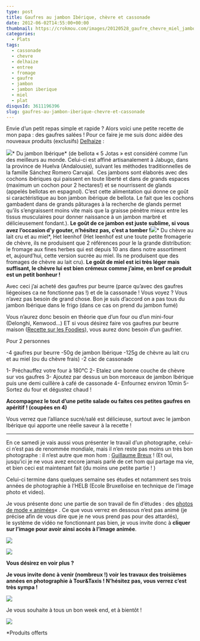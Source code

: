 ```yaml
---
type: post
title: Gaufres au jambon Ibérique, chèvre et cassonade
date: 2012-06-02T14:55:00+00:00
thumbnail: https://crokmou.com/images/20120528_gaufre_chevre_miel_jambon_hyberique_cassonade_0011.jpg
categories:
  - Plats
tags:
  - cassonade
  - chevre
  - delhaize
  - entree
  - fromage
  - gaufre
  - jambon
  - jambon iberique
  - miel
  - plat
disqusId: 3611196396
slug: gaufres-au-jambon-iberique-chevre-et-cassonade
---
```


Envie d’un petit repas simple et rapide ? Alors voici une petite recette de mon papa : des gaufres salées ! Pour ce faire je me suis donc aidée des nouveaux produits (exclusifs) [Delhaize](http://fr.delhaize.be/fr-BE) :

[![](http://1.bp.blogspot.com/-jsga2Hfaj14/T8oJQHWxwpI/AAAAAAAACds/x2IBBQwxbrI/s1600/image002.jpg)](http://1.bp.blogspot.com/-jsga2Hfaj14/T8oJQHWxwpI/AAAAAAAACds/x2IBBQwxbrI/s1600/image002.jpg)*   Du jambon Ibérique* (de bellota « 5 Jotas » est considéré comme l’un des meilleurs au monde. Celui-ci est affiné artisanalement à Jabugo, dans la province de Huelva (Andalousie), suivant les méthodes traditionnelles de la famille Sánchez Romero Carvajal.  Ces jambons sont élaborés avec des cochons ibériques qui paissent en toute liberté et dans de grands espaces (maximum un cochon pour 2 hectares!) et se nourrissent de glands (appelés bellotas en espagnol). C’est cette alimentation qui donne ce goût si caractéristique au bon jambon ibérique de bellota. Le fait que les cochons gambadent dans de grands pâturages à la recherche de glands permet qu’ils s’engraissent moins vite mais que la graisse pénètre mieux entre les tissus musculaires pour donner naissance à un jambon marbré et délicieusement fondant.). **Le goût de ce jambon est juste sublime, si vous avez l’occasion d’y gouter, n’hésitez pas, c’est a tomber !**[![](http://3.bp.blogspot.com/-sr5IbCoaEEE/T8oJQpWJz0I/AAAAAAAACdw/4v4DGKwvt_Y/s1600/image004.jpg)](http://3.bp.blogspot.com/-sr5IbCoaEEE/T8oJQpWJz0I/AAAAAAAACdw/4v4DGKwvt_Y/s1600/image004.jpg)*   Du chèvre au lait cru et au miel*, Het leenhof (Het leenhof est une toute petite fromagerie de chèvre, ils ne produisent que 2 références pour le la grande distribution: le fromage aux fines herbes qui est depuis 10 ans dans notre assortiment et, aujourd’hui, cette version sucrée au miel. Ils ne produisent que des fromages de chèvre au lait cru). **Le goût de miel est ici très léger mais suffisant, le chèvre lui est bien crémeux comme j’aime, en bref ce produit est un petit bonheur !**

Avec ceci j’ai acheté des gaufres pur beurre (parce qu’avec des gaufres liégeoises ca ne fonctionne pas !) et de la cassonade ! Vous voyez ? Vous n’avez pas besoin de grand chose. Bon je suis d’accord on a pas tous du jambon Ibérique dans le frigo (dans ce cas on prend du jambon fumé)

Vous n’aurez donc besoin en théorie que d’un four ou d’un mini-four (Delonghi, Kenwood…) ET si vous désirez faire vos gaufres pur beurre maison ([Recette sur les Foodies](http://www.lesfoodies.com/melayers/recette/gaufres-au-beurre)), vous aurez donc besoin d’un gaufrier.

<div>Pour 2 personnes

-4 gaufres pur beurre
-50g de jambon Ibérique
-125g de chèvre au lait cru et au miel (ou du chèvre frais)
-2 càc de cassonade

1- Préchauffez votre four à 180°C
2- Etalez une bonne couche de chèvre sur vos gaufres
3- Ajoutez par dessus un bon morceaux de jambon Ibérique puis une demi cuillère à café de cassonade
4- Enfournez environ 10min
5- Sortez du four et dégustez chaud !

</div>

**Accompagnez le tout d’une petite salade ou faites ces petites gaufres en apéritif ! (coupées en 4)**

Vous verrez que l’alliance sucré/salé est délicieuse, surtout avec le jambon Ibérique qui apporte une réelle saveur à la recette !

__________

En ce samedi je vais aussi vous présenter le travail d’un photographe, celui-ci n’est pas de renommée mondiale, mais il n’en reste pas moins un très bon photographe : il n’est autre que mon hom : [Guillaume Breux](http://guillaumebreux.com/) ! (Et oui, jusqu’ici je ne vous avez encore jamais parlé de cet hom qui partage ma vie, et bien ceci est maintenant fait (du moins une petite partie ! )

Celui-ci termine dans quelques semaine ses études et notamment ses trois années de photographie à l’HELB (Ecole Bruxelloise en technique de l’image photo et video).

Je vous présente donc une partie de son travail de fin d’études : des [photos de mode « animées](http://guillaumebreux.com/premices.html)« . Ce que vous verrez en dessous n’est pas animé (je précise afin de vous dire que je ne vous prend pas pour des attardés), le système de vidéo ne fonctionnant pas bien, je vous invite donc à **cliquer sur l’image pour avoir ainsi accès à l’image animée**.

[![](http://4.bp.blogspot.com/-24CeylYObWk/T8oSygKMspI/AAAAAAAACec/eGld0cs1XuI/s640/385759_232796666825072_231874570250615_354754_177360104_n.jpg)](http://guillaumebreux.com/template/imagesanimees/serie_1_1_def.mp4)

[![](http://1.bp.blogspot.com/-roxsT1bfwVA/T8oSzl7mvmI/AAAAAAAACek/tejwvKCZwW4/s640/547729_232796716825067_155368329_n.jpg)](http://guillaumebreux.com/template/imagesanimees/serie_1_5_def.mp4)

**Vous désirez en voir plus ?**

**Je vous invite donc à venir (nombreux !) voir les travaux des troisièmes années en photographie à Tour&Taxis ! N’hésitez pas, vous verrez c’est très sympa !**

[![](http://3.bp.blogspot.com/-ES3gALW4MNk/T8oUVdd16uI/AAAAAAAACes/TxM5IFJq9nE/s1600/Invitations.jpg)](http://3.bp.blogspot.com/-ES3gALW4MNk/T8oUVdd16uI/AAAAAAAACes/TxM5IFJq9nE/s1600/Invitations.jpg)

Je vous souhaite à tous un bon week end, et à bientôt !

[![](http://4.bp.blogspot.com/-2bLosyMFac4/TxhFg0sR2dI/AAAAAAAABec/Mzg1OnlXUmM/s1600/Signature+copie.jpg)](http://4.bp.blogspot.com/-2bLosyMFac4/TxhFg0sR2dI/AAAAAAAABec/Mzg1OnlXUmM/s1600/Signature+copie.jpg)

*Produits offerts